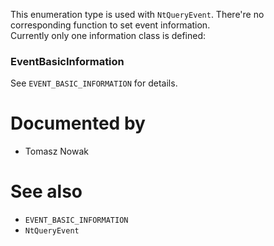 This enumeration type is used with `NtQueryEvent`. There're no corresponding function to set event information. \
Currently only one information class is defined:

### EventBasicInformation

See `EVENT_BASIC_INFORMATION` for details.

# Documented by

* Tomasz Nowak

# See also

* `EVENT_BASIC_INFORMATION`
* `NtQueryEvent`
